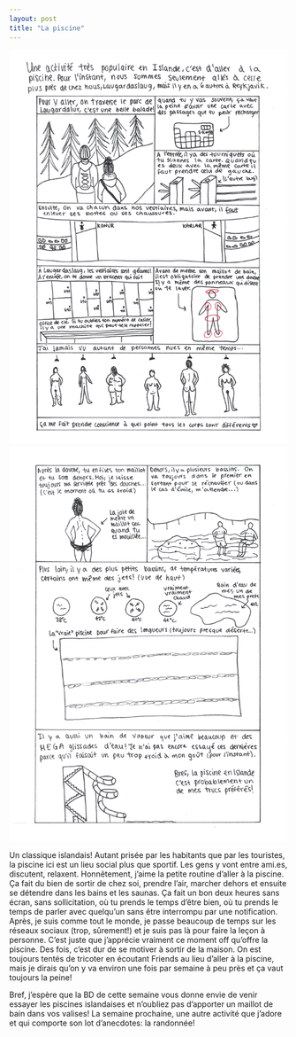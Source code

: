 ```yaml
---
layout: post
title: "La piscine"
---
```


![piscine 1](/images/2019-03-01/piscine1.jpg)
![piscine 2](/images/2019-03-01/piscine2.jpg)

Un classique islandais! Autant prisée par les habitants que par les touristes, la piscine ici est un lieu social plus que sportif. Les gens y vont entre ami.es, discutent, relaxent. Honnêtement, j’aime la petite routine d’aller à la piscine. Ça fait du bien de sortir de chez soi, prendre l’air, marcher dehors et ensuite se détendre dans les bains et les saunas. Ça fait un bon deux heures sans écran, sans sollicitation, où tu prends le temps d’être bien, où tu prends le temps de parler avec quelqu’un sans être interrompu par une notification. Après, je suis comme tout le monde, je passe beaucoup de temps sur les réseaux sociaux (trop, sûrement!) et je suis pas là pour faire la leçon à personne. C’est juste que j’apprécie vraiment ce moment off qu’offre la piscine. Des fois, c’est dur de se motiver à sortir de la maison. On est toujours tentés de tricoter en écoutant Friends au lieu d’aller à la piscine, mais je dirais qu’on y va environ une fois par semaine à peu près et ça vaut toujours la peine!

Bref, j’espère que la BD de cette semaine vous donne envie de venir essayer les piscines islandaises et n’oubliez pas d’apporter un maillot de bain dans vos valises! La semaine prochaine, une autre activité que j’adore et qui comporte son lot d’anecdotes: la randonnée!
